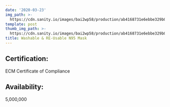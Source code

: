 ```yaml
---
date: '2020-03-23'
img_path: >-
  https://cdn.sanity.io/images/bai2wp58/production/ab4168731e6ebbe329b0a15598516ce99bda5208-480x480.jpg
template: post
thumb_img_path: >-
  https://cdn.sanity.io/images/bai2wp58/production/ab4168731e6ebbe329b0a15598516ce99bda5208-480x480.jpg
title: Washable & RE-Usable N95 Mask
---
```

## Certification: 
ECM Certificate of Compliance

## Availability:  
5,000,000
